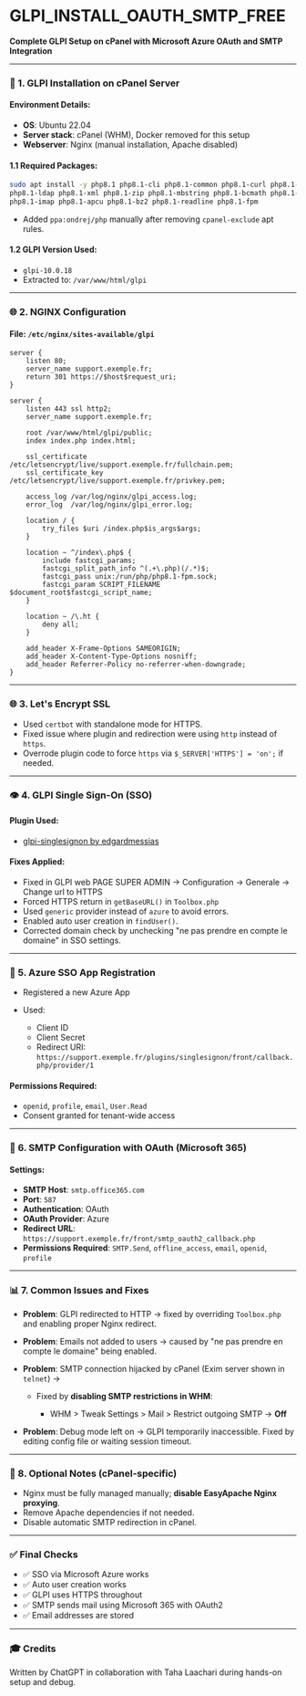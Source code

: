 # GLPI_INSTALL_OAUTH_SMTP_FREE
**Complete GLPI Setup on cPanel with Microsoft Azure OAuth and SMTP Integration**

---

### 🚀 1. GLPI Installation on cPanel Server

#### Environment Details:

* **OS**: Ubuntu 22.04
* **Server stack**: cPanel (WHM), Docker removed for this setup
* **Webserver**: Nginx (manual installation, Apache disabled)

#### 1.1 Required Packages:

```bash
sudo apt install -y php8.1 php8.1-cli php8.1-common php8.1-curl php8.1-gd php8.1-intl php8.1-mysql \
php8.1-ldap php8.1-xml php8.1-zip php8.1-mbstring php8.1-bcmath php8.1-soap \
php8.1-imap php8.1-apcu php8.1-bz2 php8.1-readline php8.1-fpm
```

* Added `ppa:ondrej/php` manually after removing `cpanel-exclude` apt rules.

#### 1.2 GLPI Version Used:

* `glpi-10.0.18`
* Extracted to: `/var/www/html/glpi`

---

### 🌐 2. NGINX Configuration

#### File: `/etc/nginx/sites-available/glpi`

```nginx
server {
    listen 80;
    server_name support.exemple.fr;
    return 301 https://$host$request_uri;
}

server {
    listen 443 ssl http2;
    server_name support.exemple.fr;

    root /var/www/html/glpi/public;
    index index.php index.html;

    ssl_certificate     /etc/letsencrypt/live/support.exemple.fr/fullchain.pem;
    ssl_certificate_key /etc/letsencrypt/live/support.exemple.fr/privkey.pem;

    access_log /var/log/nginx/glpi_access.log;
    error_log  /var/log/nginx/glpi_error.log;

    location / {
        try_files $uri /index.php$is_args$args;
    }

    location ~ ^/index\.php$ {
        include fastcgi_params;
        fastcgi_split_path_info ^(.+\.php)(/.*)$;
        fastcgi_pass unix:/run/php/php8.1-fpm.sock;
        fastcgi_param SCRIPT_FILENAME $document_root$fastcgi_script_name;
    }

    location ~ /\.ht {
        deny all;
    }

    add_header X-Frame-Options SAMEORIGIN;
    add_header X-Content-Type-Options nosniff;
    add_header Referrer-Policy no-referrer-when-downgrade;
}
```

---

### 🌐 3. Let's Encrypt SSL

* Used `certbot` with standalone mode for HTTPS.
* Fixed issue where plugin and redirection were using `http` instead of `https`.
* Overrode plugin code to force `https` via `$_SERVER['HTTPS'] = 'on';` if needed.

---

### 👁 4. GLPI Single Sign-On (SSO)

#### Plugin Used:

* [glpi-singlesignon by edgardmessias](https://github.com/edgardmessias/glpi-singlesignon)

#### Fixes Applied:

* Fixed in GLPI web PAGE SUPER ADMIN -> Configuration -> Generale -> Change url to HTTPS
* Forced HTTPS return in `getBaseURL()` in `Toolbox.php`
* Used `generic` provider instead of `azure` to avoid errors.
* Enabled auto user creation in `findUser()`.
* Corrected domain check by unchecking "ne pas prendre en compte le domaine" in SSO settings.

---

### 🚀 5. Azure SSO App Registration

* Registered a new Azure App
* Used:

  * Client ID
  * Client Secret
  * Redirect URI: `https://support.exemple.fr/plugins/singlesignon/front/callback.php/provider/1`

#### Permissions Required:

* `openid`, `profile`, `email`, `User.Read`
* Consent granted for tenant-wide access

---

### 📧 6. SMTP Configuration with OAuth (Microsoft 365)

#### Settings:

* **SMTP Host**: `smtp.office365.com`
* **Port**: `587`
* **Authentication**: OAuth
* **OAuth Provider**: Azure
* **Redirect URL**: `https://support.exemple.fr/front/smtp_oauth2_callback.php`
* **Permissions Required**: `SMTP.Send`, `offline_access`, `email`, `openid`, `profile`

---

### 📊 7. Common Issues and Fixes

* **Problem**: GLPI redirected to HTTP → fixed by overriding `Toolbox.php` and enabling proper Nginx redirect.
* **Problem**: Emails not added to users → caused by "ne pas prendre en compte le domaine" being enabled.
* **Problem**: SMTP connection hijacked by cPanel (Exim server shown in `telnet`) →

  * Fixed by **disabling SMTP restrictions in WHM**:

    * WHM > Tweak Settings > Mail > Restrict outgoing SMTP → **Off**
* **Problem**: Debug mode left on → GLPI temporarily inaccessible. Fixed by editing config file or waiting session timeout.

---

### 🧰 8. Optional Notes (cPanel-specific)

* Nginx must be fully managed manually; **disable EasyApache Nginx proxying**.
* Remove Apache dependencies if not needed.
* Disable automatic SMTP redirection in cPanel.

---

### ✅ Final Checks

* ✅ SSO via Microsoft Azure works
* ✅ Auto user creation works
* ✅ GLPI uses HTTPS throughout
* ✅ SMTP sends mail using Microsoft 365 with OAuth2
* ✅ Email addresses are stored

---

### 🎓 Credits

Written by ChatGPT in collaboration with Taha Laachari during hands-on setup and debug.
